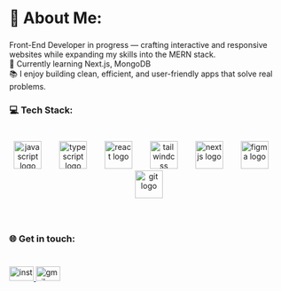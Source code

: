 <h1 align="left">💫 About Me:</h1>

###

<p align="left">Front-End Developer in progress — crafting interactive and responsive websites while expanding my skills into the MERN stack. <br>🚀 Currently learning Next.js, MongoDB <br>📚 I enjoy building clean, efficient, and user-friendly apps that solve real problems.</p>

###

<h3 align="left">💻 Tech Stack:</h3>

###

<br clear="both">

<div align="center">
  <img src="https://skillicons.dev/icons?i=js" height="50" alt="javascript logo"  />
  <img width="24" />
  <img src="https://skillicons.dev/icons?i=ts" height="50" alt="typescript logo"  />
  <img width="24" />
  <img src="https://skillicons.dev/icons?i=react" height="50" alt="react logo"  />
  <img width="24" />
  <img src="https://skillicons.dev/icons?i=tailwind" height="50" alt="tailwindcss logo"  />
  <img width="24" />
  <img src="https://cdn.jsdelivr.net/gh/devicons/devicon/icons/nextjs/nextjs-original.svg" height="50" alt="nextjs logo"  />
  <img width="24" />
  <img src="https://cdn.jsdelivr.net/gh/devicons/devicon/icons/figma/figma-original.svg" height="50" alt="figma logo"  />
  <img width="24" />
  <img src="https://cdn.jsdelivr.net/gh/devicons/devicon/icons/git/git-original.svg" height="50" alt="git logo"  />
</div>

###

<br clear="both">

<h3 align="left">🌐 Get in touch:</h3>

###

<br clear="both">

<div align="left">
  <a href="https://instagram.com/parsa_.parvi" target="_blank">
    <img src="https://raw.githubusercontent.com/maurodesouza/profile-readme-generator/master/src/assets/icons/social/instagram/default.svg" width="44" height="26" alt="instagram logo"  />
  </a>
  <a href="parsaparvizi018@gmail.com" target="_blank">
    <img src="https://raw.githubusercontent.com/maurodesouza/profile-readme-generator/master/src/assets/icons/social/gmail/default.svg" width="44" height="26" alt="gmail logo"  />
  </a>
</div>

###
